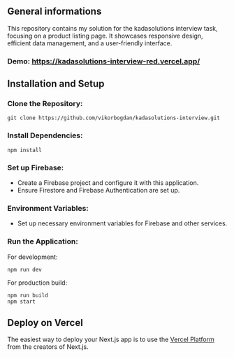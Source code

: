 ## General informations

This repository contains my solution for the kadasolutions interview task, focusing on a product listing page. It showcases responsive design, efficient data management, and a user-friendly interface.

### Demo: https://kadasolutions-interview-red.vercel.app/

## Installation and Setup

### Clone the Repository:

    git clone https://github.com/vikorbogdan/kadasolutions-interview.git

### Install Dependencies:

    npm install

### Set up Firebase:

- Create a Firebase project and configure it with this application.
- Ensure Firestore and Firebase Authentication are set up.

### Environment Variables:

- Set up necessary environment variables for Firebase and other services.

### Run the Application:

For development:

    npm run dev

For production build:

    npm run build
    npm start

## Deploy on Vercel

The easiest way to deploy your Next.js app is to use the [Vercel Platform](https://vercel.com/new?utm_medium=default-template&filter=next.js&utm_source=create-next-app&utm_campaign=create-next-app-readme) from the creators of Next.js.
